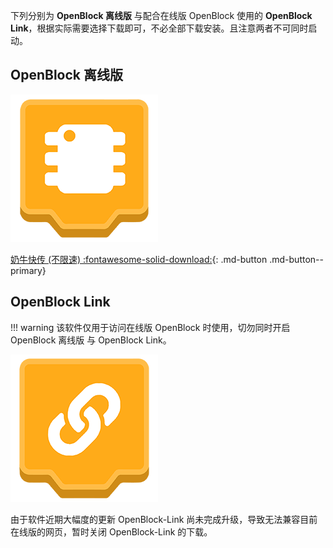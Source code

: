 下列分别为 **OpenBlock 离线版** 与配合在线版 OpenBlock 使用的 **OpenBlock  Link**，根据实际需要选择下载即可，不必全部下载安装。且注意两者不可同时启动。

## OpenBlock 离线版

![](assets\OpenBlock.png)

[奶牛快传 (不限速) :fontawesome-solid-download:](https://cowtransfer.com/s/8a8a12ca04e443){: .md-button  .md-button--primary}

## OpenBlock  Link

!!! warning
    该软件仅用于访问在线版 OpenBlock 时使用，切勿同时开启 OpenBlock 离线版 与 OpenBlock  Link。

![](assets\OpenBlock-Link.png)

由于软件近期大幅度的更新 OpenBlock-Link 尚未完成升级，导致无法兼容目前在线版的网页，暂时关闭 OpenBlock-Link 的下载。